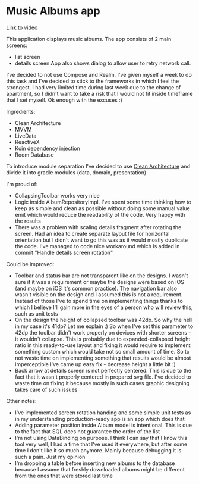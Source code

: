 # Music Albums app

[Link to video](https://youtu.be/52ZDDIs4kck)

This application displays music albums. The app consists of 2 main screens:<br />

- list screen
- details screen App also shows dialog to allow user to retry network call.

I've decided to not use Compose and Realm. I've given myself a week to do this task and I've decided to stick to the
frameworks in which I feel the strongest. I had very limited time during last week due to the change of apartment, so I
didn't want to take a risk that I would not fit inside timeframe that I set myself. Ok enough with the excuses :)

Ingredients:<br />

- Clean Architecture<br />
- MVVM<br />
- LiveData<br />
- ReactiveX<br />
- Koin dependency injection<br />
- Room Database<br />

To introduce module separation I've decided to
use [Clean Architecture](https://www.geeksforgeeks.org/what-is-clean-architecture-in-android/) and divide it into gradle
modules (data, domain, presentation)

I'm proud of:<br />

- CollapsingToolbar works very nice
- Logic inside AlbumRepositoryImpl. I've spent some time thinking how to keep as simple and clean as possible without
  doing some manual value emit which would reduce the readability of the code. Very happy with the results
- There was a problem with scaling details fragment after rotating the screen. Had an idea to create separate layout
  file for horizontal orientation but I didn't want to go this was as it would mostly duplicate the code. I've managed
  to code nice workaround which is added in commit "Handle details screen rotation"

Could be improved:<br />

- Toolbar and status bar are not transparent like on the designs. I wasn't sure if it was a requirement or maybe the
  designs were based on iOS (and maybe on iOS it's common practice). The navigation bar also wasn't visible on the
  design and I assumed this is not a requirement. Instead of those I've to spend time on implementing things thanks to
  which I believe I'll gain more in the eyes of a person who will review this, such as unit tests
- On the design the height of collapsed toolbar was 42dp. So why the hell in my case it's 41dp? Let me explain :) So
  when I've set this parameter to 42dp the toolbar didn't work properly on devices with shorter screens - it wouldn't
  collapse. This is probably due to expanded-collapsed height ratio in this ready-to-use layout and fixing it would
  require to implement something custom which would take not so small amount of time. So to not waste time on
  implementing something that results would be almost imperceptible I've came up easy fix - decrease height a little
  bit :)
- Back arrow at details screen is not perfectly centered. This is due to the fact that it wasn't properly centered in
  prepared svg file. I've decided to waste time on fixing it because mostly in such cases graphic designing takes care
  of such issues

Other notes:<br />

- I've implemented screen rotation handing and some simple unit tests as in my understanding production-ready app is an
  app which does that
- Adding parameter position inside Album model is intentional. This is due to the fact that SQL does not guarantee the
  order of the list
- I'm not using DataBinding on purpose. I think I can say that I know this tool very well, I had a time that I've used
  it everywhere, but after some time I don't like it so much anymore. Mainly because debugging it is such a pain. Just
  my opinion
- I'm dropping a table before inserting new albums to the database because I assume that freshly downloaded albums might
  be different from the ones that were stored last time
